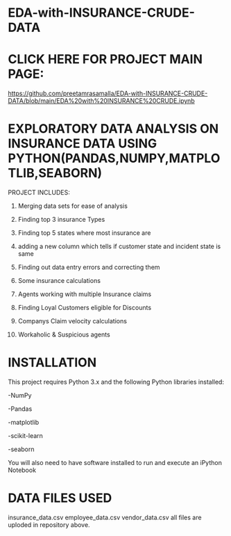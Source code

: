 # EDA-with-INSURANCE-CRUDE-DATA
# CLICK HERE FOR PROJECT MAIN PAGE:
https://github.com/preetamrasamalla/EDA-with-INSURANCE-CRUDE-DATA/blob/main/EDA%20with%20INSURANCE%20CRUDE.ipynb


# EXPLORATORY DATA ANALYSIS ON INSURANCE DATA USING PYTHON(PANDAS,NUMPY,MATPLOTLIB,SEABORN)
PROJECT INCLUDES:
1. Merging data sets for ease of analysis

2. Finding top 3 insurance Types

3. Finding top 5 states where most insurance are

4. adding a new column which tells if customer state and incident state is same

5. Finding out data entry errors and correcting them

6. Some insurance calculations

7. Agents working with multiple Insurance claims

8. Finding Loyal Customers eligible for Discounts

9. Companys Claim velocity calculations

10. Workaholic & Suspicious agents

# INSTALLATION

This project requires Python 3.x and the following Python libraries installed:

-NumPy

-Pandas

-matplotlib

-scikit-learn

-seaborn

You will also need to have software installed to run and execute an iPython Notebook

# DATA FILES USED
insurance_data.csv
employee_data.csv
vendor_data.csv
all files are uploded in repository above.
